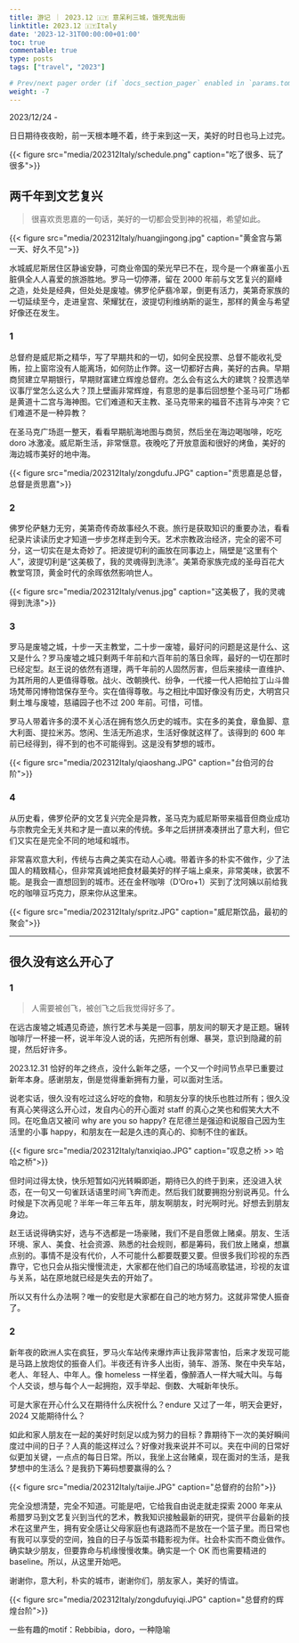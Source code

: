 ```yaml
---
title: 游记 ｜ 2023.12 🇮🇹 意呆利三城，饿死鬼出街
linktitle: 2023.12 🇮🇹Italy
date: '2023-12-31T00:00:00+01:00'
toc: true
commentable: true
type: posts
tags: ["travel", "2023"]

# Prev/next pager order (if `docs_section_pager` enabled in `params.toml`)
weight: -7
---
```

2023/12/24 -

日日期待夜夜盼，前一天根本睡不着，终于来到这一天，美好的时日也马上过完。

{{< figure src="media/202312Italy/schedule.png" caption="吃了很多、玩了很多">}}

## 两千年到文艺复兴

>  很喜欢贡思嘉的一句话，美好的一切都会受到神的祝福，希望如此。

{{< figure src="media/202312Italy/huangjingong.jpg" caption="黄金宫与第一天、好久不见">}}

水城威尼斯居住区静谧安静，可商业帝国的荣光早已不在，现今是一个麻雀虽小五脏俱全人人喜爱的旅游胜地。罗马一切停滞，留在 2000 年前与文艺复兴的巅峰之造，处处是经典，但处处是废墟。佛罗伦萨翡冷翠，倒更有活力，美第奇家族的一切延续至今，走进皇宫、荣耀犹在，波提切利维纳斯的诞生，那样的黄金与希望好像还在发生。

### 1

总督府是威尼斯之精华，写了早期共和的一切，如何全民投票、总督不能收礼受贿，拉上窗帘没有人能离场，如何防止作弊。这一切都好古典，美好的古典。早期商贸建立早期银行，早期财富建立辉煌总督府。怎么会有这么大的建筑？投票选举议事厅堂怎么这么大？顶上壁画非常辉煌，有意思的是事后回想整个圣马可广场都是黄道十二宫与海神图。它们难道和天主教、圣马克带来的福音不违背与冲突？它们难道不是一种异教？

在圣马克广场逛一整天，看看早期航海地图与商贸，然后坐在海边喝咖啡，吃吃 doro 冰激凌。威尼斯生活，非常惬意。夜晚吃了开放意面和很好的烤鱼，美好的海边城市美好的地中海。

{{< figure src="media/202312Italy/zongdufu.JPG" caption="贡思嘉是总督，总督是贡思嘉">}}

### 2

佛罗伦萨魅力无穷，美第奇传奇故事经久不衰。旅行是获取知识的重要办法，看看纪录片读读历史才知道一步步怎样走到今天。艺术宗教政治经济，完全的密不可分，这一切实在是太奇妙了。把波提切利的画放在同事边上，隔壁是“这里有个人”，波提切利是“这美极了，我的灵魂得到洗涤”。美第奇家族完成的圣母百花大教堂穹顶，黄金时代的余晖依然影响世人。

{{< figure src="media/202312Italy/venus.jpg" caption="这美极了，我的灵魂得到洗涤">}}

### 3

罗马是废墟之城，十步一天主教堂，二十步一废墟，最好问的问题是这是什么、这又是什么？罗马废墟之城只剩两千年前和六百年前的落日余晖，最好的一切在那时已经定型。赵王说的依然有道理，两千年前的人固然厉害，但后来接续一直维护、为其所用的人更值得尊敬。战火、改朝换代、纷争，一代接一代人把帕拉丁山斗兽场梵蒂冈博物馆保存至今。实在值得尊敬。与之相比中国好像没有历史，大明宫只剩土堆与废墟，慈禧园子也不过 200 年前。可惜，可惜。

罗马人带着许多的漠不关心活在拥有悠久历史的城市。实在多的美食，章鱼脚、意大利面、提拉米苏。悠闲、生活无所追求，生活好像就这样了。该得到的 600 年前已经得到，得不到的也不可能得到。这是没有梦想的城市。

{{< figure src="media/202312Italy/qiaoshang.JPG" caption="台伯河的台阶">}}

### 4

从历史看，佛罗伦萨的文艺复兴完全是异教，圣马克为威尼斯带来福音但商业成功与宗教完全无关共和才是一直以来的传统。多年之后拼拼凑凑拼出了意大利，但它们又实在是完全不同的地域和城市。

非常喜欢意大利，传统与古典之美实在动人心魂。带着许多的朴实不做作，少了法国人的精致精心，但非常真诚地把食材最美好的样子端上桌来，非常美味，欲罢不能。是我会一直想回到的城市。还在金杯咖啡（D’Oro+1）买到了沈阿姨以前给我吃的咖啡豆巧克力，原来你从这里来。

{{< figure src="media/202312Italy/spritz.JPG" caption="威尼斯饮品，最初的聚会">}}

---

## 很久没有这么开心了 

### 1

> 人需要被创飞，被创飞之后我觉得好多了。

在远古废墟之城遇见奇迹，旅行艺术与美是一回事，朋友间的聊天才是正题。辗转咖啡厅一杯接一杯，说半年没人说的话，先把所有创爆、暴哭，意识到隐藏的前提，然后好许多。

2023.12.31 恰好的年之终点，没什么新年之感，一个又一个时间节点早已重要过新年本身。感谢朋友，倒是觉得重新拥有力量，可以面对生活。

说老实话，很久没有吃过这么好吃的食物，和朋友分享的快乐也胜过所有；很久没有真心笑得这么开心过，发自内心的开心面对 staff 的真心之笑也和假笑大大不同。在吃鱼店又被问 why are you so happy? 在尼德兰是强迫和说服自己因为生活里的小事 happy，和朋友在一起是久违的真心的、抑制不住的雀跃。

{{< figure src="media/202312Italy/tanxiqiao.JPG" caption="叹息之桥 >> 哈哈之桥">}}

但时间过得太快，快乐短暂如闪光转瞬即逝，期待已久的终于到来，还没进入状态，在一句又一句雀跃话语里时间飞奔而走。然后我们就要拥抱分别说再见。什么时候是下次再见呢？半年一年三年五年，朋友啊朋友，时光啊时光。好想去到朋友身边。

赵王话说得确实好，选与不选都是一场豪赌，我们不是自愿做上赌桌。朋友、生活环境、家人、美食、社会资源、熟悉的社会规则，都是筹码，我们放上赌桌，想赢点别的。事情不是没有代价，人不可能什么都要既要又要。但很多我们珍视的东西靠守，它也只会从指尖慢慢流走，大家都在他们自己的场域高歌猛进，珍视的友谊与关系，站在原地就已经是失去的开始了。

所以又有什么办法啊？唯一的安慰是大家都在自己的地方努力。这就非常使人振奋了。

### 2

新年夜的欧洲人实在疯狂，罗马火车站传来爆炸声让我非常害怕，后来才发现可能是马路上放炮仗的振奋人们。半夜还有许多人出街，骑车、游荡、聚在中央车站，老人、年轻人、中年人。像 homeless 一样坐着，像醉酒人一样大喊大叫。与每个人交谈，想与每个人一起拥抱，双手举起、倒数、大喊新年快乐。

可是大家在开心什么又在期待什么庆祝什么？endure 又过了一年，明天会更好，2024 又能期待什么？

如此和家人朋友在一起的美好时刻足以成为努力的目标？靠期待下一次的美好瞬间度过中间的日子？人真的能这样过么？好像对我来说并不可以。夹在中间的日常好似更加关键，一点点的每日日常。所以，我坐上这台赌桌，现在面对的生活，是我梦想中的生活么？是我扔下筹码想要赢得的么？

{{< figure src="media/202312Italy/taijie.JPG" caption="总督府的台阶">}}

完全没想清楚，完全不知道。可能是吧，它给我自由说走就走探索 2000 年来从希腊罗马到文艺复兴到当代的艺术，教我知识接触最新的研究，提供平台最新的技术在这里产生，拥有安全感让父母家庭也有退路而不是放在一个篮子里。而日常也有我可以享受的空间，独自的日子与饭菜书籍影视为伴。社会朴实而不商业做作。确实缺少朋友，但要靠命与机缘慢慢收集。确实是一个 OK 而也需要精进的 baseline。所以，从这里开始吧。

谢谢你，意大利，朴实的城市，谢谢你们，朋友家人，美好的情谊。

{{< figure src="media/202312Italy/zongdufuyiqi.JPG" caption="总督府的辉煌台阶">}}

一些有趣的motif：Rebbibia，doro，一种隐喻